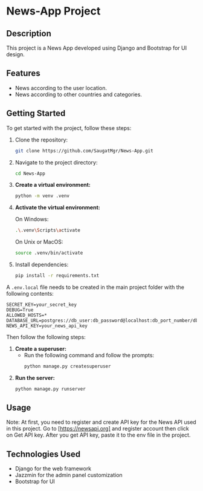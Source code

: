# News-App Project

## Description
This project is a News App developed using Django and Bootstrap for UI design.

## Features
- News according to the user location.
- News according to other countries and categories.

## Getting Started

To get started with the project, follow these steps:

1. Clone the repository:
    ```bash
    git clone https://github.com/SaugatMgr/News-App.git
    ```
2. Navigate to the project directory:
    ```bash
    cd News-App
    ```
3. **Create a virtual environment:**
    ```bash
    python -m venv .venv
    ```
4. **Activate the virtual environment:**

    On Windows:

    ```bash
    .\.venv\Scripts\activate
    ```

    On Unix or MacOS:

    ```bash
    source .venv/bin/activate
    ```
5. Install dependencies:
    ```bash
    pip install -r requirements.txt
    ```

A `.env.local` file needs to be created in the main project folder with the following contents:
```env
SECRET_KEY=your_secret_key
DEBUG=True
ALLOWED_HOSTS=*
DATABASE_URL=postgres://db_user:db_password@localhost:db_port_number/db_name
NEWS_API_KEY=your_news_api_key
```

Then follow the following steps:
1. **Create a superuser:**
    - Run the following command and follow the prompts:
        ```bash
        python manage.py createsuperuser
        ```
2. **Run the server:**
    ```bash
    python manage.py runserver
    ```
    
## Usage
Note: At first, you need to register and create API key for the News API used in this project. Go to [https://newsapi.org] and register account then click on Get API key. After you get API key, paste it to the env file in the project.

## Technologies Used
- Django for the web framework
- Jazzmin for the admin panel customization
- Bootstrap for UI
